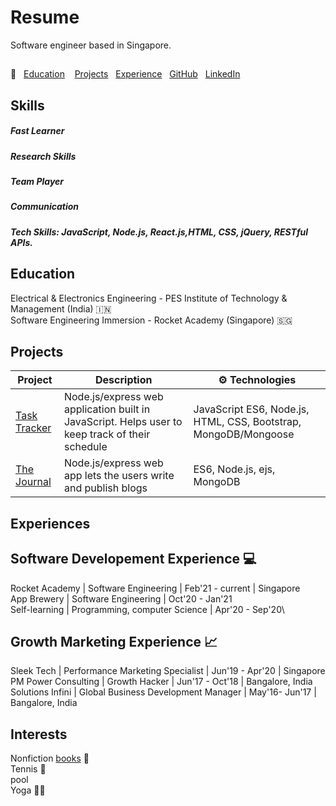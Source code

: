 # Resume
Software engineer based in Singapore.

## 
:mag_right: &nbsp; [Education](#education) &nbsp;&nbsp; [Projects](#projects) &nbsp;&nbsp;[Experience](#experiences) &nbsp;&nbsp;[GitHub](https://github.com/jokatty) &nbsp;&nbsp;[LinkedIn](https://www.linkedin.com/in/jo-jyoti/)

## Skills
##### Fast Learner
##### Research Skills
##### Team Player
##### Communication
##### Tech Skills: JavaScript, Node.js, React.js,HTML, CSS, jQuery, RESTful APIs.

## Education
Electrical & Electronics Engineering - PES Institute of Technology & Management (India) :india:\
Software Engineering Immersion - Rocket Academy (Singapore) :singapore:

## Projects
Project | Description | :gear: Technologies
------------ | ------------- | -------------
[Task Tracker](http://github.com) | Node.js/express web application built in JavaScript. Helps user to keep track of their schedule| JavaScript ES6, Node.js, HTML, CSS, Bootstrap, MongoDB/Mongoose 
[The Journal](http://github.com) | Node.js/express web app lets the users write and publish blogs | ES6, Node.js, ejs, MongoDB

## Experiences
## Software Developement Experience :computer: 
Rocket Academy | Software Engineering | Feb'21 - current | Singapore\
App Brewery | Software Engineering | Oct'20 - Jan'21\
Self-learning | Programming, computer Science | Apr'20 - Sep'20\

## Growth Marketing Experience :chart_with_upwards_trend: 
Sleek Tech | Performance Marketing Specialist | Jun'19 - Apr'20 | Singapore\
PM Power Consulting | Growth Hacker | Jun'17 - Oct'18 | Bangalore, India\
Solutions Infini | Global Business Development Manager | May'16- Jun'17 | Bangalore, India


## Interests
Nonfiction [books](goodreads.com/review/list/112007201-jyoti?ref=nav_mybooks&shelf=read) :open_book:\
Tennis :tennis:\
pool\
Yoga :lotus_position_woman:


